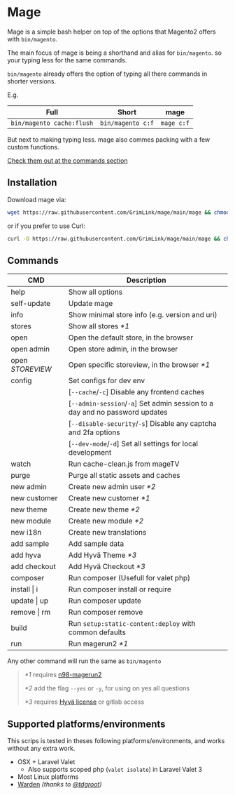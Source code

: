 # Mage

Mage is a simple bash helper
on top of the options that Magento2 offers with `bin/magento`.

The main focus of mage is being a shorthand and alias for `bin/magento`.
so your typing less for the same commands.

`bin/magento` already offers the option of typing all there commands
in shorter versions.

E.g.

| Full                      | Short             | mage       |
| ------------------------- | ----------------- | ---------- |
| `bin/magento cache:flush` | `bin/magento c:f` | `mage c:f` |

But next to making typing less.
mage also commes packing with a few custom functions.

[Check them out at the commands section](#commands)

## Installation

Download mage via:

```bash
wget https://raw.githubusercontent.com/GrimLink/mage/main/mage && chmod +x mage
```

or if you prefer to use Curl:

```bash
curl -O https://raw.githubusercontent.com/GrimLink/mage/main/mage && chmod +x mage
```

## Commands

| CMD              | Description                                                                 |
| ---------------- | --------------------------------------------------------------------------- |
| help             | Show all options                                                            |
| self-update      | Update mage                                                                 |
| info             | Show minimal store info (e.g. version and uri)                              |
| stores           | Show all stores _\*1_                                                       |
| open             | Open the default store, in the browser                                      |
| open admin       | Open store admin, in the browser                                            |
| open _STOREVIEW_ | Open specific storeview, in the browser _\*1_                               |
| config           | Set configs for dev env                                                     |
|                  | [`--cache`/`-c`] Disable any frontend caches                                |
|                  | [`--admin-session`/`-a`] Set admin session to a day and no password updates |
|                  | [`--disable-security`/`-s`] Disable any captcha and 2fa options             |
|                  | [`--dev-mode`/`-d`] Set all settings for local development                  |
| watch            | Run cache-clean.js from mageTV                                              |
| purge            | Purge all static assets and caches                                          |
| new admin        | Create new admin user _\*2_                                                 |
| new customer     | Create new customer _\*1_                                                   |
| new theme        | Create new theme _\*2_                                                      |
| new module       | Create new module _\*2_                                                     |
| new i18n         | Create new translations                                                     |
| add sample       | Add sample data                                                             |
| add hyva         | Add Hyvä Theme _\*3_                                                        |
| add checkout     | Add Hyvä Checkout _\*3_                                                     |
| composer         | Run composer (Usefull for valet php)                                        |
| install \| i     | Run composer install or require                                             |
| update \| up     | Run composer update                                                         |
| remove \| rm     | Run composer remove                                                         |
| build            | Run `setup:static-content:deploy` with common defaults                      |
| run              | Run magerun2 _\*1_                                                          |

Any other command will run the same as `bin/magento`

> _\*1_ requires [n98-magerun2](https://github.com/netz98/n98-magerun2)
>
> _\*2_ add the flag `--yes` or `-y`, for using on yes all questions
>
> _\*3_ requires [Hyvä license](https://www.hyva.io/hyva-themes-license.html) or gitlab access

## Supported platforms/environments

This scrips is tested in theses following platforms/environments,
and works without any extra work.

- OSX + Laravel Valet
  - Also supports scoped php (`valet isolate`) in Laravel Valet 3
- Most Linux platforms
- [Warden](https://github.com/davidalger/warden) _(thanks to [@tdgroot](https://github.com/tdgroot))_
